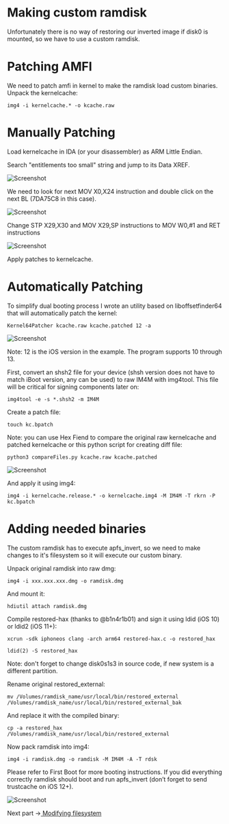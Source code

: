 # Making custom ramdisk
Unfortunately there is no way of restoring our inverted image if disk0 is mounted, so we have to use a custom ramdisk.
# Patching AMFI
We need to patch amfi in kernel to make the ramdisk load custom binaries. Unpack the kernelcache:

``img4 -i kernelcache.* -o kcache.raw``
# Manually Patching
Load kernelcache in IDA (or your disassembler) as ARM Little Endian.

Search "entitlements too small" string and jump to its Data XREF.

![Screenshot](https://github.com/Light-YT/light-yt.github.io/blob/master/assets/screen1.png?raw=true)

We need to look for next MOV X0,X24 instruction and double click on the next BL (7DA75C8 in this case).

![Screenshot](https://github.com/Light-YT/light-yt.github.io/blob/master/assets/screen2.png?raw=true)

Change STP X29,X30 and MOV X29,SP instructions to MOV W0,#1 and RET instructions

![Screenshot](https://github.com/Light-YT/light-yt.github.io/blob/master/assets/screen3.png?raw=true)

Apply patches to kernelcache.

# Automatically Patching

To simplify dual booting process I wrote an utility based on liboffsetfinder64 that will automatically patch the kernel:

``Kernel64Patcher kcache.raw kcache.patched 12 -a``

![Screenshot](https://github.com/Light-YT/light-yt.github.io/blob/master/assets/screen4.png?raw=true)



Note: 12 is the iOS version in the example. The program supports 10 through 13.

First, convert an shsh2 file for your device (shsh version does not have to match iBoot version, any can be used) to raw IM4M with img4tool. This file will be critical for signing components later on:

``img4tool -e -s *.shsh2 -m IM4M``

Create a patch file:

``touch kc.bpatch``

Note: you can use Hex Fiend to compare the original raw kernelcache and patched kernelcache or this python script for creating diff file:

``python3 compareFiles.py kcache.raw kcache.patched``


![Screenshot](https://github.com/Light-YT/light-yt.github.io/blob/master/assets/screen5.png?raw=true)



And apply it using img4:

``img4 -i kernelcache.release.* -o kernelcache.img4 -M IM4M -T rkrn -P kc.bpatch``

# Adding needed binaries
The custom ramdisk has to execute apfs_invert, so we need to make changes to it's filesystem so it will execute our custom binary.

Unpack original ramdisk into raw dmg:

``img4 -i xxx.xxx.xxx.dmg -o ramdisk.dmg``

And mount it:

``hdiutil attach ramdisk.dmg``

Compile restored-hax (thanks to @b1n4r1b01) and sign it using ldid (iOS 10) or ldid2 (iOS 11+):

``xcrun -sdk iphoneos clang -arch arm64 restored-hax.c -o restored_hax``

``ldid(2) -S restored_hax``

Note: don't forget to change disk0s1s3 in source code, if new system is a different partition.

Rename original restored_external:
 
 ``mv /Volumes/ramdisk_name/usr/local/bin/restored_external /Volumes/ramdisk_name/usr/local/bin/restored_external_bak``

And replace it with the compiled binary:

``cp -a restored_hax /Volumes/ramdisk_name/usr/local/bin/restored_external``

Now pack ramdisk into img4:

``img4 -i ramdisk.dmg -o ramdisk -M IM4M -A -T rdsk``

Please refer to First Boot for more booting instructions.
If you did everything correctly ramdisk should boot and run apfs_invert (don’t forget to send trustcache on iOS 12+).

![Screenshot](https://github.com/Light-YT/light-yt.github.io/blob/master/assets/screen6.jpeg?raw=true)

Next part →[ Modifying filesystem](light-yt.github.io/modify-filesystem-partition/)